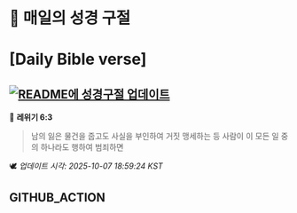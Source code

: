 # 🙏 매일의 성경 구절
# [Daily Bible verse]
## [![README에 성경구절 업데이트](https://github.com/DONGSUKA/first_test/actions/workflows/update-readme-bible.yml/badge.svg)](https://github.com/DONGSUKA/first_test/actions/workflows/update-readme-bible.yml)
<!-- START_BIBLE_VERSE -->
📖 **레위기 6:3**
> 남의 잃은 물건을 줍고도 사실을 부인하여 거짓 맹세하는 등 사람이 이 모든 일 중의 하나라도 행하여 범죄하면

🕊️ _업데이트 시각: 2025-10-07 18:59:24 KST_
  <!-- END_BIBLE_VERSE -->
## GITHUB_ACTION
